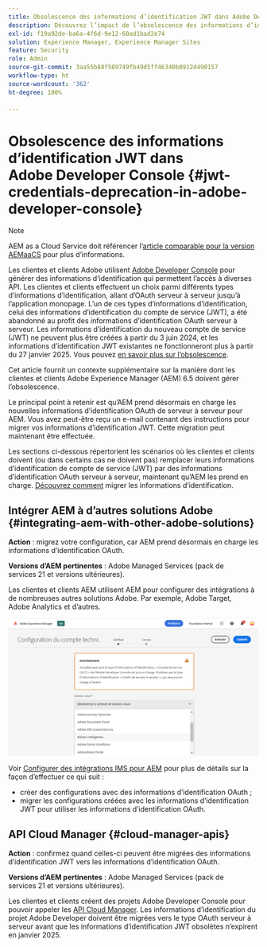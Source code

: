 ```yaml
---
title: Obsolescence des informations d’identification JWT dans Adobe Developer Console
description: Découvrez l’impact de l’obsolescence des informations d’identification JWT dans Adobe Developer Console sur AEM.
exl-id: f19a92de-ba6a-4f6d-9e12-60ad1bad2e74
solution: Experience Manager, Experience Manager Sites
feature: Security
role: Admin
source-git-commit: 3aa55b88f589749fb49d5ff46340b0912d490157
workflow-type: ht
source-wordcount: '362'
ht-degree: 100%

---
```


# Obsolescence des informations d’identification JWT dans Adobe Developer Console {#jwt-credentials-deprecation-in-adobe-developer-console}

>[!NOTE]
> AEM as a Cloud Service doit référencer l’[article comparable pour la version AEMaaCS](https://experienceleague.adobe.com/docs/experience-manager-cloud-service/content/security/jwt-credentials-deprecation-in-adobe-developer-console.html?lang=fr) pour plus d’informations.

Les clientes et clients Adobe utilisent [Adobe Developer Console](https://developer.adobe.com/console) pour générer des informations d’identification qui permettent l’accès à diverses API. Les clientes et clients effectuent un choix parmi différents types d’informations d’identification, allant d’OAuth serveur à serveur jusqu’à l’application monopage. L’un de ces types d’informations d’identification, celui des informations d’identification du compte de service (JWT), a été abandonné au profit des informations d’identification OAuth serveur à serveur. Les informations d’identification du nouveau compte de service (JWT) ne peuvent plus être créées à partir du 3 juin 2024, et les informations d’identification JWT existantes ne fonctionneront plus à partir du 27 janvier 2025. Vous pouvez [en savoir plus sur l’obsolescence](https://developer.adobe.com/developer-console/docs/guides/authentication/ServerToServerAuthentication/migration/).

Cet article fournit un contexte supplémentaire sur la manière dont les clientes et clients Adobe Experience Manager (AEM) 6.5 doivent gérer l’obsolescence.

Le principal point à retenir est qu’AEM prend désormais en charge les nouvelles informations d’identification OAuth de serveur à serveur pour AEM. Vous avez peut-être reçu un e-mail contenant des instructions pour migrer vos informations d’identification JWT. Cette migration peut maintenant être effectuée.

Les sections ci-dessous répertorient les scénarios où les clientes et clients doivent (ou dans certains cas ne doivent pas) remplacer leurs informations d’identification de compte de service (JWT) par des informations d’identification OAuth serveur à serveur, maintenant qu’AEM les prend en charge. [Découvrez comment](https://developer.adobe.com/developer-console/docs/guides/authentication/ServerToServerAuthentication/migration/#migration-overview) migrer les informations d’identification.

## Intégrer AEM à d’autres solutions Adobe {#integrating-aem-with-other-adobe-solutions}

**Action** : migrez votre configuration, car AEM prend désormais en charge les informations d’identification OAuth.

**Versions d’AEM pertinentes** : Adobe Managed Services (pack de services 21 et versions ultérieures).

Les clientes et clients AEM utilisent AEM pour configurer des intégrations à de nombreuses autres solutions Adobe. Par exemple, Adobe Target, Adobe Analytics et d’autres.

![Intégration d’AEM à d’autres solutions](/help/sites-administering/assets/jwt-deprecation.png)

Voir [Configurer des intégrations IMS pour AEM](/help/sites-administering/setting-up-ims-integrations-for-aem.md) pour plus de détails sur la façon d’effectuer ce qui suit :

* créer des configurations avec des informations d’identification OAuth ;
* migrer les configurations créées avec les informations d’identification JWT pour utiliser les informations d’identification OAuth.

## API Cloud Manager {#cloud-manager-apis}

**Action** : confirmez quand celles-ci peuvent être migrées des informations d’identification JWT vers les informations d’identification OAuth.

**Versions d’AEM pertinentes** : Adobe Managed Services (pack de services 21 et versions ultérieures).

Les clientes et clients créent des projets Adobe Developer Console pour pouvoir appeler les [API Cloud Manager](https://developer.adobe.com/experience-cloud/cloud-manager/guides/getting-started/create-api-integration/). Les informations d’identification du projet Adobe Developer doivent être migrées vers le type OAuth serveur à serveur avant que les informations d’identification JWT obsolètes n’expirent en janvier 2025.

